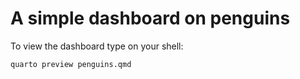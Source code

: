 # A simple dashboard on penguins

To view the dashboard type on your shell:
```console
quarto preview penguins.qmd
```

